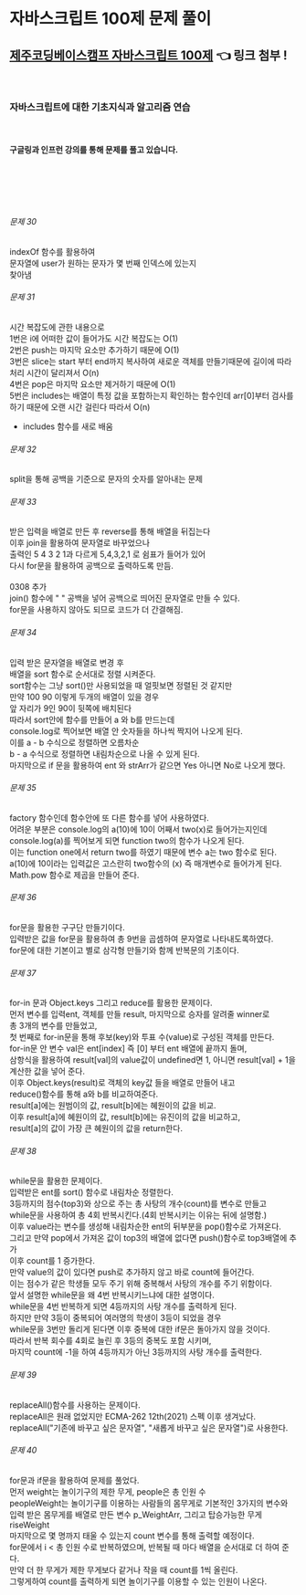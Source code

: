 # 자바스크립트 100제 문제 풀이

## [제주코딩베이스캠프 자바스크립트 100제](https://www.notion.so/JS-100-94d97d294dd14c9b911a02c840fa9f2d) 👈 링크 첨부 !

<br>

### 자바스크립트에 대한 기초지식과 알고리즘 연습

<br>

#### 구글링과 인프런 강의를 통해 문제를 풀고 있습니다.

<br>
<br>
<br>
<br>

###### 문제 30

indexOf 함수를 활용하여
<br>
문자열에 user가 원하는 문자가 몇 번째 인덱스에 있는지
<br>
찾아냄
<br>

###### 문제 31

시간 복잡도에 관한 내용으로
<br>
1번은 i에 어떠한 값이 들어가도 시간 복잡도는 O(1)
<br>
2번은 push는 마지막 요소만 추가하기 때문에 O(1)
<br>
3번은 slice는 start 부터 end까지 복사하여 새로운 객체를 만들기때문에 길이에 따라 처리 시간이 달리져서 O(n)
<br>
4번은 pop은 마지막 요소만 제거하기 때문에 O(1)
<br>
5번은 includes는 배열이 특정 값을 포함하는지 확인하는 함수인데 arr[0]부터 검사를 하기 때문에 오랜 시간 걸린다 따라서 O(n)
<br>

- includes 함수를 새로 배움
  <br>

###### 문제 32

split을 통해 공백을 기준으로 문자의 숫자를 알아내는 문제
<br>

###### 문제 33

받은 입력을 배열로 만든 후 reverse를 통해 배열을 뒤집는다
<br>
이후 join을 활용하여 문자열로 바꾸었으나
<br>
출력인 5 4 3 2 1과 다르게 5,4,3,2,1 로 쉼표가 들어가 있어
<br>
다시 for문을 활용하여 공백으로 출력하도록 만듬.
<br>
<br>
0308 추가
<br>
join() 함수에 " " 공백을 넣어 공백으로 띄어진 문자열로 만들 수 있다.
<br>
for문을 사용하지 않아도 되므로 코드가 더 간결해짐.
<br>

###### 문제 34

입력 받은 문자열을 배열로 변경 후
<br>
배열을 sort 함수로 순서대로 정렬 시켜준다.
<br>
sort함수는 그냥 sort()만 사용되었을 때 얼핏보면 정렬된 것 같지만
<br>
만약 100 90 이렇게 두개의 배열이 있을 경우
<br>
앞 자리가 9인 90이 뒷쪽에 배치된다
<br>
따라서 sort안에 함수를 만들어 a 와 b를 만드는데
<br>
console.log로 찍어보면 배열 안 숫자들을 하나씩 짝지어 나오게 된다.
<br>
이를 a - b 수식으로 정렬하면 오름차순
<br>
b - a 수식으로 정렬하면 내림차순으로 나올 수 있게 된다.
<br>
마지막으로 if 문을 활용하여 ent 와 strArr가 같으면 Yes 아니면 No로 나오게 했다.
<br>

###### 문제 35

factory 함수인데 함수안에 또 다른 함수를 넣어 사용하였다.
<br>
어려운 부분은 console.log의 a(10)에 10이 어째서 two(x)로 들어가는지인데
<br>
console.log(a)를 찍어보게 되면 function two의 함수가 나오게 된다.
<br>
이는 function one에서 return two를 하였기 때문에 변수 a는 two 함수로 된다.
<br>
a(10)에 10이라는 입력값은 고스란히 two함수의 (x) 즉 매개변수로 들어가게 된다.
<br>
Math.pow 함수로 제곱을 만들어 준다.

###### 문제 36

for문을 활용한 구구단 만들기이다.
<br>
입력받은 값을 for문을 활용하여 총 9번을 곱셈하여 문자열로 나타내도록하였다.
<br>
for문에 대한 기본이고 별로 삼각형 만들기와 함께 반복문의 기초이다.
<br>

###### 문제 37

for-in 문과 Object.keys 그리고 reduce를 활용한 문제이다.
<br>
먼저 변수를 입력ent, 객체를 만들 result, 마지막으로 승자를 알려줄 winner로
<br>
총 3개의 변수를 만들었고,
<br>
첫 번째로 for-in문을 통해 후보(key)와 투표 수(value)로 구성된 객체를 만든다.
<br>
for-in문 안 변수 val은 ent[index] 즉 [0] 부터 ent 배열에 끝까지 돌며,
<br>
삼항식을 활용하여 result[val]의 value값이 undefined면 1, 아니면 result[val] + 1을
<br>
계산한 값을 넣어 준다.
<br>
이후 Object.keys(result)로 객체의 key값 들을 배열로 만들어 내고
<br>
reduce()함수를 통해 a와 b를 비교하여준다.
<br>
result[a]에는 원범이의 값, result[b]에는 혜원이의 값을 비교.
<br>
이후 result[a]에 혜원이의 값, result[b]에는 유진이의 값을 비교하고,
<br>
result[a]의 값이 가장 큰 혜원이의 값을 return한다.
<br>

###### 문제 38

while문을 활용한 문제이다.
<br>
입력받은 ent를 sort() 함수로 내림차순 정렬한다.
<br>
3등까지의 점수(top3)와 상으로 주는 총 사탕의 개수(count)를 변수로 만들고
<br>
while문을 사용하여 총 4회 반복시킨다.(4회 반복시키는 이유는 뒤에 설명함.)
<br>
이후 value라는 변수를 생성해 내림차순한 ent의 뒤부분을 pop()함수로 가져온다.
<br>
그리고 만약 pop에서 가져온 값이 top3의 배열에 없다면 push()함수로 top3배열에 추가
<br>
이후 count를 1 증가한다.
<br>
만약 value의 값이 있다면 push로 추가하지 않고 바로 count에 들어간다.
<br>
이는 점수가 같은 학생들 모두 주기 위해 중복해서 사탕의 개수를 주기 위함이다.
<br>
앞서 설명한 while문을 왜 4번 반복시키느냐에 대한 설명이다.
<br>
while문을 4번 반복하게 되면 4등까지의 사탕 개수를 출력하게 된다.
<br>
하지만 만약 3등이 중복되어 여러명의 학생이 3등이 되었을 경우
<br>
while문을 3번만 돌리게 된다면 이후 중복에 대한 if문은 돌아가지 않을 것이다.
<br>
따라서 반복 회수를 4회로 늘린 후 3등의 중복도 포함 시키며,
<br>
마지막 count에 -1을 하여 4등까지가 아닌 3등까지의 사탕 개수를 출력한다.
<br>

###### 문제 39

replaceAll()함수를 사용하는 문제이다.
<br>
replaceAll은 원래 없었지만 ECMA-262 12th(2021) 스펙 이후 생겨났다.
<br>
replaceAll("기존에 바꾸고 싶은 문자열", "새롭게 바꾸고 싶은 문자열")로 사용한다.
<br>

###### 문제 40

for문과 if문을 활용하여 문제를 풀었다.
<br>
먼저 weight는 놀이기구의 제한 무게, people은 총 인원 수
<br>
peopleWeight는 놀이기구를 이용하는 사람들의 몸무게로 기본적인 3가지의 변수와
<br>
입력 받은 몸무게를 배열로 만든 변수 p_WeightArr, 그리고 탑승가능한 무게 riseWeight
<br>
마지막으로 몇 명까지 태울 수 있는지 count 변수를 통해 출력할 예정이다.
<br>
for문에서 i < 총 인원 수로 반복하였으며, 반복될 때 마다 배열을 순서대로 더 하여 준다.
<br>
만약 더 한 무게가 제한 무게보다 같거나 작을 때 count를 1씩 올린다.
<br>
그렇게하여 count를 출력하게 되면 놀이기구를 이용할 수 있는 인원이 나온다.
<br>
